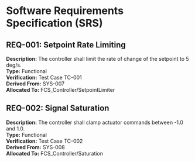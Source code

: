 # Software Requirements Specification (SRS)

## REQ-001: Setpoint Rate Limiting
**Description:** The controller shall limit the rate of change of the setpoint to 5 deg/s.  
**Type:** Functional  
**Verification:** Test Case TC-001  
**Derived From:** SYS-007  
**Allocated To:** FCS_Controller/SetpointLimiter

## REQ-002: Signal Saturation
**Description:** The controller shall clamp actuator commands between -1.0 and 1.0.  
**Type:** Functional  
**Verification:** Test Case TC-002  
**Derived From:** SYS-008  
**Allocated To:** FCS_Controller/Saturation

